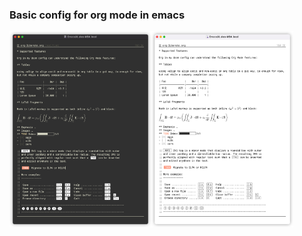 ### Basic config for org mode in emacs

<img src="imgs/elegant-dark.png" width="45%"><img src="imgs/elegant-light.png" width="45%">
